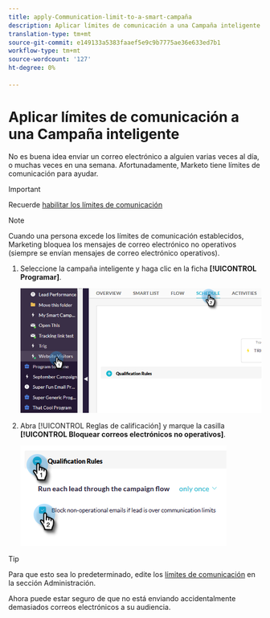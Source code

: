 ```yaml
---
title: apply-Communication-limit-to-a-smart-campaña
description: Aplicar límites de comunicación a una Campaña inteligente
translation-type: tm+mt
source-git-commit: e149133a5383faaef5e9c9b7775ae36e633ed7b1
workflow-type: tm+mt
source-wordcount: '127'
ht-degree: 0%

---
```



# Aplicar límites de comunicación a una Campaña inteligente

No es buena idea enviar un correo electrónico a alguien varias veces al día, o muchas veces en una semana. Afortunadamente, Marketo tiene límites de comunicación para ayudar.

>[!IMPORTANT]
>
>Recuerde [habilitar los límites de comunicación](https://docs.marketo.com/display/DOCS/Enable+Communication+Limits)

>[!NOTE]
>
>Cuando una persona excede los límites de comunicación establecidos, Marketing bloquea los mensajes de correo electrónico no operativos (siempre se envían mensajes de correo electrónico operativos).

1. Seleccione la campaña inteligente y haga clic en la ficha **[!UICONTROL Programar]**.

   ![Imagen uno](/help/sky/assets/smart-campaigns/apply-communication-limits-to-a-smart-campaign/apply-communication-limits-to-a-smart-campaign-1.png)

1. Abra [!UICONTROL Reglas de calificación] y marque la casilla **[!UICONTROL Bloquear correos electrónicos no operativos]**.

   ![Imagen dos](/help/sky/assets/smart-campaigns/apply-communication-limits-to-a-smart-campaign/apply-communication-limits-to-a-smart-campaign-2.png)

>[!TIP]
>
>Para que esto sea lo predeterminado, edite los [límites de comunicación](https://docs.marketo.com/display/DOCS/Enable+Communication+Limits) en la sección Administración.

Ahora puede estar seguro de que no está enviando accidentalmente demasiados correos electrónicos a su audiencia.
